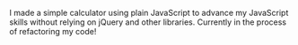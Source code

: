 I made a simple calculator using plain JavaScript to advance my JavaScript skills without relying on jQuery and other libraries.
Currently in the process of refactoring my code!
